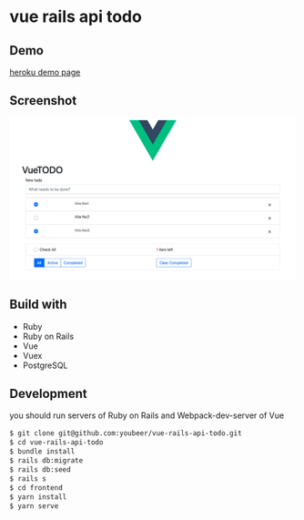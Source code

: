 # vue rails api todo

## Demo

[heroku demo page](https://vue-rails-api-todo.herokuapp.com/)

## Screenshot

![](docs/screenshot.png)

## Build with

- Ruby
- Ruby on Rails
- Vue
- Vuex
- PostgreSQL

## Development

you should run servers of Ruby on Rails and Webpack-dev-server of Vue

```
$ git clone git@github.com:youbeer/vue-rails-api-todo.git
$ cd vue-rails-api-todo
$ bundle install
$ rails db:migrate
$ rails db:seed
$ rails s
$ cd frontend
$ yarn install
$ yarn serve
```
